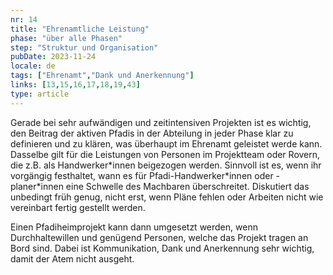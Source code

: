 ```yaml
---
nr: 14
title: "Ehrenamtliche Leistung"
phase: "über alle Phasen"
step: "Struktur und Organisation"
pubDate: 2023-11-24
locale: de
tags: ["Ehrenamt","Dank und Anerkennung"]
links: [13,15,16,17,18,19,43]
type: article
---
```


Gerade bei sehr aufwändigen und zeitintensiven Projekten ist es wichtig, den Beitrag der aktiven Pfadis in der Abteilung in jeder Phase klar zu definieren und zu klären, was überhaupt im Ehrenamt geleistet werde kann. Dasselbe gilt für die Leistungen von Personen im Projektteam oder Rovern, die z.B. als Handwerker\*innen beigezogen werden. Sinnvoll ist es, wenn ihr vorgängig festhaltet, wann es für Pfadi-Handwerker\*innen oder -planer\*innen eine Schwelle des Machbaren überschreitet. Diskutiert das unbedingt früh genug, nicht erst, wenn Pläne fehlen oder Arbeiten nicht wie vereinbart fertig gestellt werden.

Einen Pfadiheimprojekt kann dann umgesetzt werden, wenn Durchhaltewillen und genügend Personen, welche das Projekt tragen an Bord sind. Dabei ist Kommunikation, Dank und Anerkennung sehr wichtig, damit der Atem nicht ausgeht.
